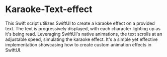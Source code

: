 <!--![MasterHead](https://www.parties-to-go.com/wp-content/uploads/2020/12/video-4647668_640.jpg)-->
# Karaoke-Text-effect
This Swift script utilizes SwiftUI to create a karaoke effect on a provided text. The text is progressively displayed, with each character lighting up as it's being read. Leveraging SwiftUI's native animations, the text scrolls at an adjustable speed, simulating the karaoke effect. It's a simple yet effective implementation showcasing how to create custom animation effects in SwiftUI.

